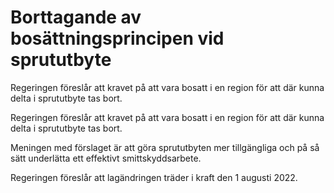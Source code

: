 # Borttagande av bosättningsprincipen vid sprututbyte

Regeringen föreslår att kravet på att vara bosatt i en region för att där kunna delta i sprututbyte tas bort.

Regeringen föreslår att kravet på att vara bosatt i en region för att där kunna delta i sprututbyte tas bort.

Meningen med förslaget är att göra sprututbyten mer tillgängliga och på så sätt underlätta ett effektivt smittskyddsarbete.

Regeringen föreslår att lagändringen träder i kraft den 1 augusti 2022.
